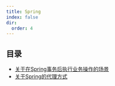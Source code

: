 ```yaml
---
title: Spring
index: false
dir:
  order: 4
---
```


## 目录

- [关于在Spring事务后执行业务操作的场景](how-to-make-operation-executed-after-transaction.md)
- [关于Spring的代理方式](the-proxy-mode.md)
